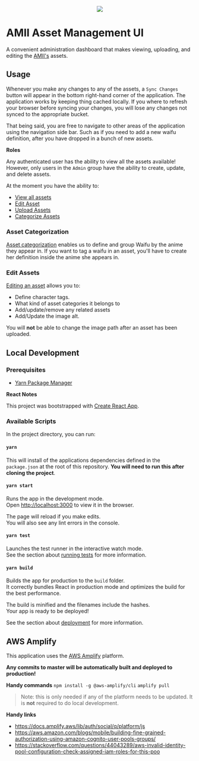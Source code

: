 <p align="center"><img style="object-fit: contain" src="https://media1.tenor.com/images/ad3066e5f05ec16ae49a568a4ac996be/tenor.gif?itemid=16686762"></p>


# AMII Asset Management UI

A convenient administration dashboard that makes viewing, uploading, and editing the [AMII's](https://github.com/Unthrottled/AMII) assets.

## Usage

Whenever you make any changes to any of the assets, a `Sync Changes` button will appear in the bottom right-hand corner of the application.
The application works by keeping thing cached locally. 
If you where to refresh your browser before syncing your changes, you will lose any changes not synced to the appropriate bucket.

That being said, you are free to navigate to other areas of the application using the navigation side bar.
Such as if you need to add a new waifu definition, after you have dropped in a bunch of new assets.

**Roles**

Any authenticated user has the ability to view all the assets available!
However, only users in the `Admin` group have the ability to create, update, and delete assets.

At the moment you have the ability to:

- [View all assets](https://amii-assets.unthrottled.io/)
- [Edit Asset](https://amii-assets.unthrottled.io/assets/view/9a8d07c228d234bd97227e6f65d8ffd1)
- [Upload Assets](https://amii-assets.unthrottled.io/asset/upload)
- [Categorize Assets](https://amii-assets.unthrottled.io/character/definition)

### Asset Categorization

[Asset categorization](https://amii-assets.unthrottled.io/character/definition) enables us to define and group Waifu by the anime they appear in.
If you want to tag a waifu in an asset, you'll have to create her definition inside the anime she appears in.

### Edit Assets

[Editing an asset](https://amii-assets.unthrottled.io/assets/view/79a4f43c4ba8c7f28fdbc7ea4a598547) allows you to:

- Define character tags.
- What kind of asset categories it belongs to
- Add/update/remove any related assets
- Add/Update the image alt.

You will **not** be able to change the image path after an asset has been uploaded.

## Local Development

### Prerequisites

- [Yarn Package Manager](https://classic.yarnpkg.com/en/docs/install/#debian-stable)

**React Notes**

This project was bootstrapped with [Create React App](https://github.com/facebook/create-react-app).

### Available Scripts

In the project directory, you can run:

#### `yarn`

This will install of the applications dependencies defined in the `package.json` at the root of this repository.
**You will need to run this after cloning the project**.

#### `yarn start`

Runs the app in the development mode.\
Open [http://localhost:3000](http://localhost:3000) to view it in the browser.

The page will reload if you make edits.\
You will also see any lint errors in the console.

#### `yarn test`

Launches the test runner in the interactive watch mode.\
See the section about [running tests](https://facebook.github.io/create-react-app/docs/running-tests) for more information.

#### `yarn build`

Builds the app for production to the `build` folder.\
It correctly bundles React in production mode and optimizes the build for the best performance.

The build is minified and the filenames include the hashes.\
Your app is ready to be deployed!

See the section about [deployment](https://facebook.github.io/create-react-app/docs/deployment) for more information.

## AWS Amplify 

This application uses the [AWS Amplify](https://aws.amazon.com/amplify/) platform.

**Any commits to master will be automatically built and deployed to production!**

**Handy commands**
`npm install -g @aws-amplify/cli`
`amplify pull`

> Note: this is only needed if any of the platform needs to be updated. It is **not** required to do local development.

**Handy links**

- https://docs.amplify.aws/lib/auth/social/q/platform/js
- https://aws.amazon.com/blogs/mobile/building-fine-grained-authorization-using-amazon-cognito-user-pools-groups/
- https://stackoverflow.com/questions/44043289/aws-invalid-identity-pool-configuration-check-assigned-iam-roles-for-this-poo
